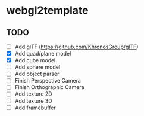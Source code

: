 # webgl2template

## TODO
- [ ] Add glTF (https://github.com/KhronosGroup/glTF)
- [x] Add quad/plane model
- [x] Add cube model
- [ ] Add sphere model
- [ ] Add object parser
- [ ] Finish Perspective Camera
- [ ] Finish Orthographic Camera
- [ ] Add texture 2D
- [ ] Add texture 3D
- [ ] Add framebuffer